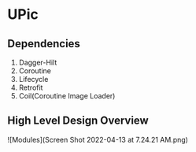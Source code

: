 # UPic

## Dependencies
1. Dagger-Hilt
2. Coroutine
3. Lifecycle
4. Retrofit
5. Coil(Coroutine Image Loader)

## High Level Design Overview
![Modules](Screen Shot 2022-04-13 at 7.24.21 AM.png)
